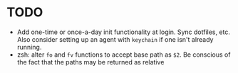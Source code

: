 # TODO

- Add one-time or once-a-day init functionality at login. Sync dotfiles, etc.
  Also consider setting up an agent with `keychain` if one isn't already
  running.
- zsh: alter `fo` and `fv` functions to accept base path as `$2`. Be conscious
  of the fact that the paths may be returned as relative
